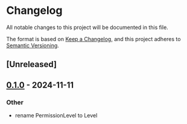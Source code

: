 # Changelog

All notable changes to this project will be documented in this file.

The format is based on [Keep a Changelog](https://keepachangelog.com/en/1.0.0/),
and this project adheres to [Semantic Versioning](https://semver.org/spec/v2.0.0.html).

## [Unreleased]

## [0.1.0](https://github.com/tailcallhq/rust-gh-workflow/releases/tag/gh-workflow-release-plz-v0.1.0) - 2024-11-11

### Other

- rename PermissionLevel to Level
